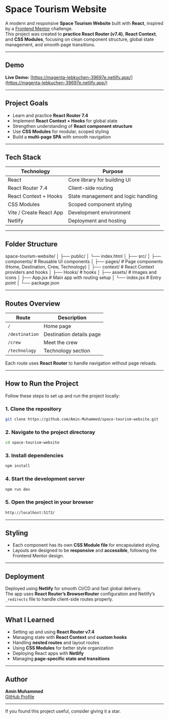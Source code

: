 # Space Tourism Website

A modern and responsive **Space Tourism Website** built with **React**, inspired by a [Frontend Mentor](https://www.frontendmentor.io/) challenge.  
This project was created to **practice React Router (v7.4)**, **React Context**, and **CSS Modules**, focusing on clean component structure, global state management, and smooth page transitions.

---

## Demo

**Live Demo:** [https://magenta-lebkuchen-39697e.netlify.app/](https://magenta-lebkuchen-39697e.netlify.app/)

---

## Project Goals

- Learn and practice **React Router 7.4**
- Implement **React Context + Hooks** for global state
- Strengthen understanding of **React component structure**
- Use **CSS Modules** for modular, scoped styling
- Build a **multi-page SPA** with smooth navigation

---

## Tech Stack

| Technology              | Purpose                             |
| ----------------------- | ----------------------------------- |
| React                   | Core library for building UI        |
| React Router 7.4        | Client-side routing                 |
| React Context + Hooks   | State management and logic handling |
| CSS Modules             | Scoped component styling            |
| Vite / Create React App | Development environment             |
| Netlify                 | Deployment and hosting              |

---

## Folder Structure

space-tourism-website/
│
├── public/
│ └── index.html
│
├── src/
│ ├── components/ # Reusable UI components
│ ├── pages/ # Page components (Home, Destination, Crew, Technology)
│ ├── context/ # React Context providers and hooks
│ ├── Hooks/ # hooks
│ ├── assets/ # Images and icons
│ ├── App.jsx # Main app with routing setup
│ └── index.jsx # Entry point
│
└── package.json

---

## Routes Overview

| Route          | Description              |
| -------------- | ------------------------ |
| `/`            | Home page                |
| `/destination` | Destination details page |
| `/crew`        | Meet the crew            |
| `/technology`  | Technology section       |

Each route uses **React Router** to handle navigation without page reloads.

---

## How to Run the Project

Follow these steps to set up and run the project locally:

### 1. Clone the repository

```bash
git clone https://github.com/Amin-Muhammed/space-tourism-website.git
```

### 2. Navigate to the project directoray

```bash
cd space-tourism-website

```

### 3. Install dependencies

```bash
npm install
```

### 4. Start the development server

```bash
npm run dev

```

### 5. Open the project in your browser

```bash
http://localhost:5173/

```

---

## Styling

- Each component has its own **CSS Module file** for encapsulated styling.
- Layouts are designed to be **responsive** and **accessible**, following the Frontend Mentor design.

---

## Deployment

Deployed using **Netlify** for smooth CI/CD and fast global delivery.  
The app uses **React Router’s BrowserRouter** configuration and Netlify’s `_redirects` file to handle client-side routes properly.

---

## What I Learned

- Setting up and using **React Router v7.4**
- Managing state with **React Context** and **custom hooks**
- Handling **nested routes** and layout routes
- Using **CSS Modules** for better style organization
- Deploying React apps with **Netlify**
- Managing **page-specific state and transitions**

---

## Author

**Amin Muhammed**  
[GitHub Profile](https://github.com/Amin-Muhammed)

---

If you found this project useful, consider giving it a star.

